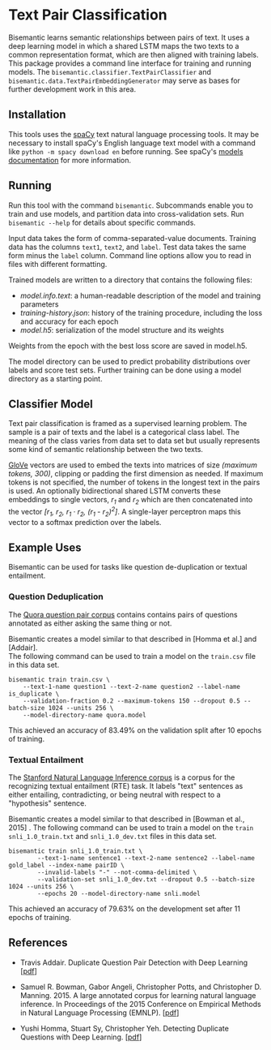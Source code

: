 # Text Pair Classification

Bisemantic learns semantic relationships between pairs of text.
It uses a deep learning model in which a shared LSTM maps the two texts to a common representation format, which
are then aligned with training labels.
This package provides a command line interface for training and running models.
The `bisemantic.classifier.TextPairClassifier` and `bisemantic.data.TextPairEmbeddingGenerator` may serve as bases for
further development work in this area.


## Installation

This tools uses the [spaCy](https://spacy.io/) text natural language processing tools.
It may be necessary to install spaCy's English language text model with a command like `python -m spacy download en` 
before running.
See spaCy's [models documentation](https://spacy.io/docs/usage/models) for more information.


## Running

Run this tool with the command `bisemantic`.
Subcommands enable you to train and use models, and partition data into cross-validation sets.
Run `bisemantic --help` for details about specific commands.

Input data takes the form of comma-separated-value documents.
Training data has the columns `text1`, `text2`, and `label`.
Test data takes the same form minus the `label` column.
Command line options allow you to read in files with different formatting.

Trained models are written to a directory that contains the following files:

* _model.info.text_: a human-readable description of the model and training parameters
* _training-history.json_: history of the training procedure, including the loss and accuracy for each epoch
* _model.h5_: serialization of the model structure and its weights

Weights from the epoch with the best loss score are saved in model.h5.

The model directory can be used to predict probability distributions over labels and score test sets.
Further training can be done using a model directory as a starting point.


## Classifier Model

Text pair classification is framed as a supervised learning problem.
The sample is a pair of texts and the label is a categorical class label.
The meaning of the class varies from data set to data set but usually represents some kind of semantic relationship 
between the two texts.

[GloVe](https://nlp.stanford.edu/projects/glove/) vectors are used to embed the texts into matrices of size
_(maximum tokens, 300)_, clipping or padding the first dimension as needed.
If maximum tokens is not specified, the number of tokens in the longest text in the pairs is used.
An optionally bidirectional shared LSTM converts these embeddings to single vectors,
 _r<sub>1</sub>_ and _r<sub>2</sub>_ which are then concatenated
into the vector
_[r<sub>1</sub>, r<sub>2</sub>, r<sub>1</sub> · r<sub>2</sub>, (r<sub>1</sub> - r<sub>2</sub>)<sup>2</sup>]_.
A single-layer perceptron maps this vector to a softmax prediction over the labels.


## Example Uses

Bisemantic can be used for tasks like question de-duplication or textual entailment.

### Question Deduplication

The [Quora question pair corpus](https://data.quora.com/First-Quora-Dataset-Release-Question-Pairs) contains  contains
pairs of questions annotated as either asking the same thing or not.

Bisemantic creates a model similar to that described in \[Homma et al.\] and \[Addair\].  
The following command can be used to train a model on the `train.csv` file in this data set.

    bisemantic train train.csv \
        --text-1-name question1 --text-2-name question2 --label-name is_duplicate \
        --validation-fraction 0.2 --maximum-tokens 150 --dropout 0.5 --batch-size 1024 --units 256 \
        --model-directory-name quora.model

This achieved an accuracy of 83.49% on the validation split after 10 epochs of training. 

### Textual Entailment

The [Stanford Natural Language Inference corpus](https://nlp.stanford.edu/projects/snli/) is a corpus for the
recognizing textual entailment (RTE) task.
It labels "text" sentences as either entailing, contradicting, or being neutral with respect to a "hypothesis" sentence.

Bisemantic creates a model similar to that described in \[Bowman et al., 2015\] .
The following command can be used to train a model on the `train snli_1.0_train.txt` and `snli_1.0_dev.txt` files in
this data set.

    bisemantic train snli_1.0_train.txt \
   			--text-1-name sentence1 --text-2-name sentence2 --label-name gold_label --index-name pairID \
			--invalid-labels "-" --not-comma-delimited \
			--validation-set snli_1.0_dev.txt --dropout 0.5 --batch-size 1024 --units 256 \
			--epochs 20 --model-directory-name snli.model

This achieved an accuracy of 79.63% on the development set after 11 epochs of training.


## References

* Travis Addair. Duplicate Question Pair Detection with Deep Learning
[[pdf](https://web.stanford.edu/class/cs224n/reports/2759336.pdf)]

* Samuel R. Bowman, Gabor Angeli, Christopher Potts, and Christopher D. Manning. 2015. A large annotated corpus for 
learning natural language inference. In Proceedings of the 2015 Conference on Empirical Methods in Natural Language 
Processing (EMNLP). [[pdf](https://nlp.stanford.edu/pubs/snli_paper.pdf)]
 
* Yushi Homma, Stuart Sy, Christopher Yeh. Detecting Duplicate Questions with Deep Learning.
[[pdf](https://web.stanford.edu/class/cs224n/reports/2748045.pdf)]

